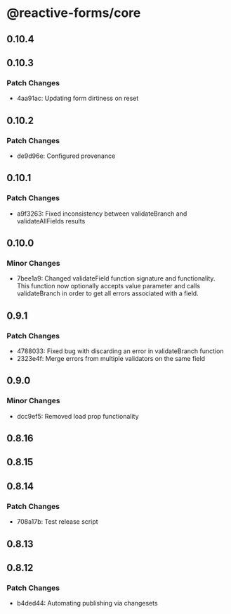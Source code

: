 # @reactive-forms/core

## 0.10.4

## 0.10.3

### Patch Changes

-   4aa91ac: Updating form dirtiness on reset

## 0.10.2

### Patch Changes

-   de9d96e: Configured provenance

## 0.10.1

### Patch Changes

-   a9f3263: Fixed inconsistency between validateBranch and validateAllFields results

## 0.10.0

### Minor Changes

-   7bee1a9: Changed validateField function signature and functionality. This function now optionally accepts value parameter and calls validateBranch in order to get all errors associated with a field.

## 0.9.1

### Patch Changes

-   4788033: Fixed bug with discarding an error in validateBranch function
-   2323e4f: Merge errors from multiple validators on the same field

## 0.9.0

### Minor Changes

-   dcc9ef5: Removed load prop functionality

## 0.8.16

## 0.8.15

## 0.8.14

### Patch Changes

-   708a17b: Test release script

## 0.8.13

## 0.8.12

### Patch Changes

-   b4ded44: Automating publishing via changesets

